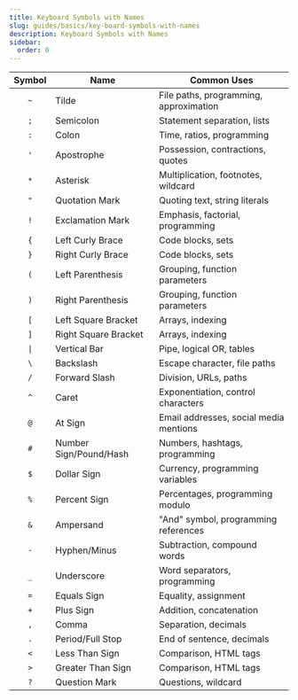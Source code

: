 ```yaml
---
title: Keyboard Symbols with Names
slug: guides/basics/key-board-symbols-with-names
description: Keyboard Symbols with Names
sidebar:
  order: 0
---
```



| Symbol | Name | Common Uses |
| :----: | ---- | ----------- |
| `~` | Tilde | File paths, programming, approximation |
| `;` | Semicolon | Statement separation, lists |
| `:` | Colon | Time, ratios, programming |
| `'` | Apostrophe | Possession, contractions, quotes |
| `*` | Asterisk | Multiplication, footnotes, wildcard |
| `"` | Quotation Mark | Quoting text, string literals |
| `!` | Exclamation Mark | Emphasis, factorial, programming |
| `{` | Left Curly Brace | Code blocks, sets |
| `}` | Right Curly Brace | Code blocks, sets |
| `(` | Left Parenthesis | Grouping, function parameters |
| `)` | Right Parenthesis | Grouping, function parameters |
| `[` | Left Square Bracket | Arrays, indexing |
| `]` | Right Square Bracket | Arrays, indexing |
| `\|` | Vertical Bar | Pipe, logical OR, tables |
| `\` | Backslash | Escape character, file paths |
| `/` | Forward Slash | Division, URLs, paths |
| `^` | Caret | Exponentiation, control characters |
| `@` | At Sign | Email addresses, social media mentions |
| `#` | Number Sign/Pound/Hash | Numbers, hashtags, programming |
| `$` | Dollar Sign | Currency, programming variables |
| `%` | Percent Sign | Percentages, programming modulo |
| `&` | Ampersand | "And" symbol, programming references |
| `-` | Hyphen/Minus | Subtraction, compound words |
| `_` | Underscore | Word separators, programming |
| `=` | Equals Sign | Equality, assignment |
| `+` | Plus Sign | Addition, concatenation |
| `,` | Comma | Separation, decimals |
| `.` | Period/Full Stop | End of sentence, decimals |
| `<` | Less Than Sign | Comparison, HTML tags |
| `>` | Greater Than Sign | Comparison, HTML tags |
| `?` | Question Mark | Questions, wildcard |